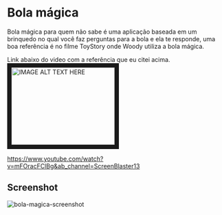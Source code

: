# Bola mágica

Bola mágica para quem não sabe é uma aplicação baseada em um brinquedo no qual você faz perguntas para a bola e ela te responde, uma boa referência é no filme ToyStory onde Woody utiliza a bola mágica. 

Link abaixo do video com a referência que eu citei acima.
<a href="http://www.youtube.com/watch?feature=player_embedded&v=mFOracFClBg&ab_channel=ScreenBlaster13
" target="_blank"><img src="http://img.youtube.com/vi/mFOracFClBg&ab_channel=ScreenBlaster13/0.jpg" 
alt="IMAGE ALT TEXT HERE" width="240" height="180" border="10" /></a>

https://www.youtube.com/watch?v=mFOracFClBg&ab_channel=ScreenBlaster13

## Screenshot

![bola-magica-screenshot](https://user-images.githubusercontent.com/74942532/138537453-40c2817d-ad6f-4f28-8f1d-ca335fab19dc.png)
